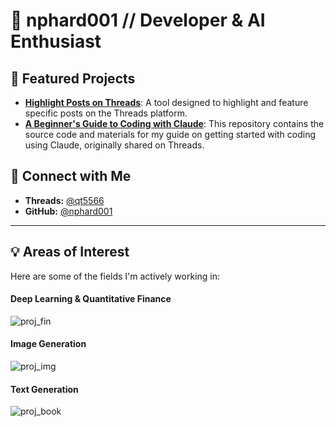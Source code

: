 # 🐧 nphard001 // Developer & AI Enthusiast

## 🚀 Featured Projects

- **[Highlight Posts on Threads](https://github.com/nphard001/qt5566)**: A tool designed to highlight and feature specific posts on the Threads platform.
- **[A Beginner's Guide to Coding with Claude](https://github.com/nphard001/zero2code)**: This repository contains the source code and materials for my guide on getting started with coding using Claude, originally shared on Threads.

## 🔗 Connect with Me

- **Threads:** [@qt5566](https://www.threads.com/@qt5566)
- **GitHub:** [@nphard001](https://github.com/nphard001)

---

## 💡 Areas of Interest

Here are some of the fields I'm actively working in:

#### Deep Learning & Quantitative Finance
![proj_fin](https://soldapi.com/human_img/proj_stats.png)

#### Image Generation
![proj_img](https://soldapi.com/human_img/proj_img.png)

#### Text Generation
![proj_book](https://soldapi.com/human_img/proj_book.png)
